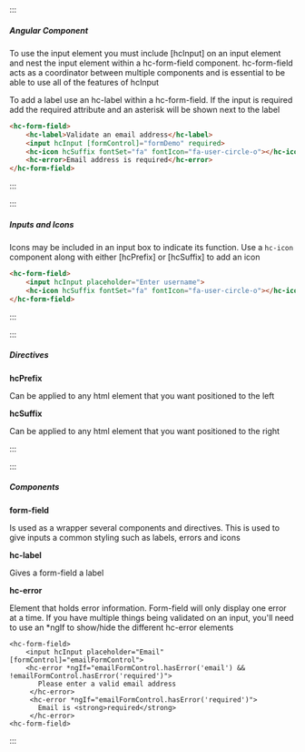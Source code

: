 :::

##### Angular Component

To use the input element you must include [hcInput] on an input element and nest the input element within a hc-form-field component. hc-form-field acts as a coordinator between multiple components and is essential to be able to use all of the features of hcInput

To add a label use an hc-label within a hc-form-field. If the input is required add the required attribute and an asterisk will be shown next to the label

```html
<hc-form-field>
    <hc-label>Validate an email address</hc-label>
    <input hcInput [formControl]="formDemo" required>
    <hc-icon hcSuffix fontSet="fa" fontIcon="fa-user-circle-o"></hc-icon>
    <hc-error>Email address is required</hc-error>
</hc-form-field>
```

:::

:::

##### Inputs and Icons

Icons may be included in an input box to indicate its function. Use a `hc-icon` component along with either [hcPrefix] or [hcSuffix] to add an icon

```html
<hc-form-field>
    <input hcInput placeholder="Enter username">
    <hc-icon hcSuffix fontSet="fa" fontIcon="fa-user-circle-o"></hc-icon>
</hc-form-field>
```

:::

:::

##### Directives

**hcPrefix**

Can be applied to any html element that you want positioned to the left

**hcSuffix**

Can be applied to any html element that you want positioned to the right

:::

:::

##### Components

**form-field**

Is used as a wrapper several components and directives. This is used to give inputs a common styling such as labels, errors and icons

**hc-label**

Gives a form-field a label

**hc-error**

Element that holds error information. Form-field will only display one error at a time. If you have multiple things being validated on an input, you'll need to use an \*ngIf to show/hide the different hc-error elements

```
<hc-form-field>
    <input hcInput placeholder="Email" [formControl]="emailFormControl">
    <hc-error *ngIf="emailFormControl.hasError('email') && !emailFormControl.hasError('required')">
       Please enter a valid email address
     </hc-error>
     <hc-error *ngIf="emailFormControl.hasError('required')">
       Email is <strong>required</strong>
     </hc-error>
<hc-form-field>
```

:::
